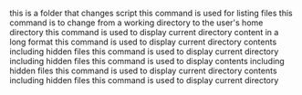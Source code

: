 this is a folder that changes script
this command is used for listing files
this command is to change from a working directory to the user's home directory
this command is used to display current directory content in a long format
this command is used to display current directory contents including hidden files
this command is used to display current directory including hidden files
this command is used to display contents including hidden files
this command is used to display current directory contents including hidden files
this command is used to display current directory
